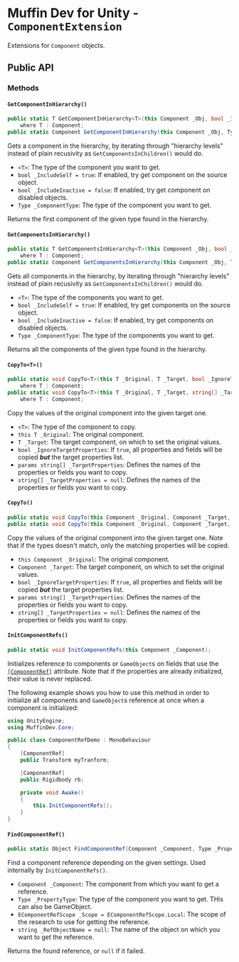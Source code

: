 # Muffin Dev for Unity - `ComponentExtension`

Extensions for `Component` objects.

## Public API

### Methods

#### `GetComponentInHierarchy()`

```cs
public static T GetComponentInHierarchy<T>(this Component _Obj, bool _IncludeSelf = true, bool _IncludeInactive = false)
    where T : Component;
public static Component GetComponentInHierarchy(this Component _Obj, Type _ComponentType, bool _IncludeSelf = true, bool _IncludeInactive = false);
```

Gets a component in the hierarchy, by iterating through "hierarchy levels" instead of plain recusivity as `GetComponentsInChildren()` would do.

- `<T>`: The type of the component you want to get.
- `bool _IncludeSelf = true`: If enabled, try get component on the source object.
- `bool _IncludeInactive = false`: If enabled, try get component on disabled objects.
- `Type _ComponentType`: The type of the component you want to get.

Returns the first component of the given type found in the hierarchy.

#### `GetComponentsInHierarchy()`

```cs
public static T GetComponentsInHierarchy<T>(this Component _Obj, bool _IncludeSelf = true, bool _IncludeInactive = false)
    where T : Component;
public static Component GetComponentsInHierarchy(this Component _Obj, Type _ComponentType, bool _IncludeSelf = true, bool _IncludeInactive = false);
```

Gets all components in the hierarchy, by iterating through "hierarchy levels" instead of plain recusivity as `GetComponentsInChildren()` would do.

- `<T>`: The type of the components you want to get.
- `bool _IncludeSelf = true`: If enabled, try get components on the source object.
- `bool _IncludeInactive = false`: If enabled, try get components on disabled objects.
- `Type _ComponentType`: The type of the components you want to get.

Returns all the components of the given type found in the hierarchy.

#### `CopyTo<T>()`

```cs
public static void CopyTo<T>(this T _Original, T _Target, bool _IgnoreTargetProperties, params string[] _TargetProperties)
    where T : Component;
public static void CopyTo<T>(this T _Original, T _Target, string[] _TargetProperties = null, bool _IgnoreTargetProperties = false)
    where T : Component;
```

Copy the values of the original component into the given target one.

- `<T>`: The type of the component to copy.
- `this T _Original`: The original component.
- `T _Target`: The target component, on which to set the original values.
- `bool _IgnoreTargetProperties`: If `true`, all properties and fields will be copied ***but*** the target properties list.
- `params string[] _TargetProperties`: Defines the names of the properties or fields you want to copy.
- `string[] _TargetProperties = null`: Defines the names of the properties or fields you want to copy.

#### `CopyTo()`

```cs
public static void CopyTo(this Component _Original, Component _Target, bool _IgnoreTargetProperties, params string[] _TargetProperties);
public static void CopyTo(this Component _Original, Component _Target, string[] _TargetProperties = null, bool _IgnoreTargetProperties = false);
```

Copy the values of the original component into the given target one. Note that if the types doesn't match, only the matching properties will be copied.

- `this Component _Original`: The original component.
- `Component _Target`: The target component, on which to set the original values.
- `bool _IgnoreTargetProperties`: If `true`, all properties and fields will be copied ***but*** the target properties list.
- `params string[] _TargetProperties`: Defines the names of the properties or fields you want to copy.
- `string[] _TargetProperties = null`: Defines the names of the properties or fields you want to copy.

#### `InitComponentRefs()`

```cs
public static void InitComponentRefs(this Component _Component);
```

Initializes reference to components or `GameObject`s on fields that use the [`[ComponentRef]`](../CustomAttributes/component-ref.md) attribute. Note that if the properties are already initialized, their value is never replaced.

The following example shows you how to use this method in order to initialize all components and `GameObject`s reference at once when a component is initialized:

```cs
using UnityEngine;
using MuffinDev.Core;

public class ComponentRefDemo : MonoBehaviour
{
    [ComponentRef]
    public Transform myTranform;

    [ComponentRef]
    public Rigidbody rb;

    private void Awake()
    {
        this.InitComponentRefs();
    }
}
```

#### `FindComponentRef()`

```cs
public static Object FindComponentRef(Component _Component, Type _PropertyType, EComponentRefScope _Scope = EComponentRefScope.Local, string _RefObjectName = null);
```

Find a component reference depending on the given settings. Used internally by `InitComponentRefs()`.

- `Component _Component`: The component from which you want to get a reference.
- `Type _PropertyType`: The type of the component you want to get. THis can also be GameObject.
- `EComponentRefScope _Scope = EComponentRefScope.Local`: The scope of the research to use for getting the reference.
- `string _RefObjectName = null`: The name of the object on which you want to get the reference.

Returns the found reference, or `null` if it failed.